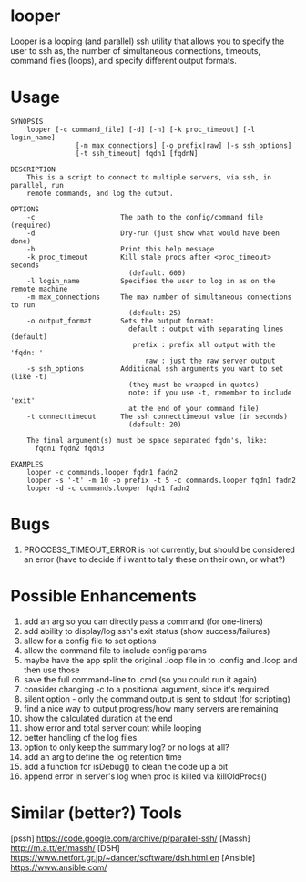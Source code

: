 # looper
Looper is a looping (and parallel) ssh utility that allows you to specify the user to ssh as, the number of simultaneous connections, timeouts, command files (loops), and specify different output formats.

# Usage
```
SYNOPSIS
    looper [-c command_file] [-d] [-h] [-k proc_timeout] [-l login_name]
                [-m max_connections] [-o prefix|raw] [-s ssh_options]
                [-t ssh_timeout] fqdn1 [fqdnN]

DESCRIPTION
    This is a script to connect to multiple servers, via ssh, in parallel, run
    remote commands, and log the output.

OPTIONS
    -c                     The path to the config/command file (required)
    -d                     Dry-run (just show what would have been done)
    -h                     Print this help message
    -k proc_timeout        Kill stale procs after <proc_timeout> seconds
                             (default: 600)
    -l login_name          Specifies the user to log in as on the remote machine
    -m max_connections     The max number of simultaneous connections to run
                             (default: 25)
    -o output_format       Sets the output format:
                             default : output with separating lines (default)
                              prefix : prefix all output with the 'fqdn: '
                                 raw : just the raw server output
    -s ssh_options         Additional ssh arguments you want to set (like -t)
                             (they must be wrapped in quotes)
                             note: if you use -t, remember to include 'exit'
                             at the end of your command file)
    -t connecttimeout      The ssh connecttimeout value (in seconds)
                             (default: 20)

    The final argument(s) must be space separated fqdn's, like:
      fqdn1 fqdn2 fqdn3

EXAMPLES
    looper -c commands.looper fqdn1 fadn2
    looper -s '-t' -m 10 -o prefix -t 5 -c commands.looper fqdn1 fadn2
    looper -d -c commands.looper fqdn1 fadn2
```
# Bugs
1. PROCCESS_TIMEOUT_ERROR is not currently, but should be considered an error (have to decide if i want to tally these on their own, or what?)

# Possible Enhancements
1. add an arg so you can directly pass a command (for one-liners)
2. add ability to display/log ssh's exit status (show success/failures)
3. allow for a config file to set options
4. allow the command file to include config params
5. maybe have the app split the original .loop file in to <blah>.config and <blah>.loop and then use those
6. save the full command-line to <blah>.cmd (so you could run it again)
7. consider changing -c to a positional argument, since it's required
8. silent option - only the command output is sent to stdout (for scripting)
9. find a nice way to output progress/how many servers are remaining
10. show the calculated duration at the end
11. show error and total server count while looping
12. better handling of the log files
13. option to only keep the summary log? or no logs at all?
14. add an arg to define the log retention time
15. add a function for isDebug() to clean the code up a bit
16. append error in server's log when proc is killed via killOldProcs()

# Similar (better?) Tools
[pssh] <https://code.google.com/archive/p/parallel-ssh/>
[Massh] <http://m.a.tt/er/massh/>
[DSH] <https://www.netfort.gr.jp/~dancer/software/dsh.html.en>
[Ansible] <https://www.ansible.com/>
